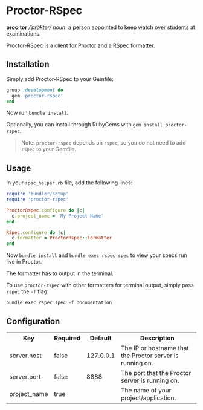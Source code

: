 # Proctor-RSpec

__proc·tor__ _/ˈpräktər/_ _noun_: a person appointed to keep watch over students at examinations.

Proctor-RSpec is a client for [Proctor](http://github.com/c00lryguy/proctor) and a RSpec formatter.

## Installation

Simply add Proctor-RSpec to your Gemfile:

```ruby
group :development do
  gem 'proctor-rspec'
end
```

Now run `bundle install`.

Optionally, you can install through RubyGems with `gem install proctor-rspec`.

> Note: `proctor-rspec` depends on `rspec`, so you do not need to add `rspec` to your Gemfile.

## Usage

In your `spec_helper.rb` file, add the following lines:

```ruby
require 'bundler/setup'
require 'proctor-rspec'

ProctorRspec.configure do |c|
  c.project_name = 'My Project Name'
end

RSpec.configure do |c|
  c.formatter = ProctorRspec::Formatter
end
```

Now `bundle install` and `bundle exec rspec spec` to view your specs run live in Proctor.

The formatter has to output in the terminal.

To use `proctor-rspec` with other formatters for terminal output, simply pass `rspec` the `-f` flag:

    bundle exec rspec spec -f documentation

## Configuration

<table>
  <tr>
    <th>Key</th>
    <th>Required</th>
    <th>Default</th>
    <th>Description</th>
  </tr>
  <tr>
    <td>server.host</td>
    <td>false</td>
    <td>127.0.0.1</td>
    <td>The IP or hostname that the Proctor server is running on.</td>
  </tr>
  <tr>
    <td>server.port</td>
    <td>false</td>
    <td>8888</td>
    <td>The port that the Proctor server is running on.</td>
  </tr>
  <tr>
    <td>project_name</td>
    <td>true</td>
    <td></td>
    <td>The name of your project/application.</td>
  </tr>
</table>
